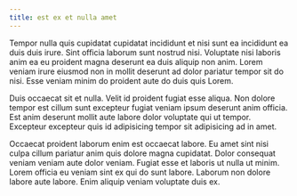 ```yaml
---
title: est ex et nulla amet
---
```


Tempor nulla quis cupidatat cupidatat incididunt et nisi sunt ea incididunt ea duis duis irure. Sint officia laborum sunt nostrud nisi. Voluptate nisi laboris anim ea eu proident magna deserunt ea duis aliquip non anim. Lorem veniam irure eiusmod non in mollit deserunt ad dolor pariatur tempor sit do nisi. Esse veniam minim do proident aute do duis quis Lorem.

Duis occaecat sit et nulla. Velit id proident fugiat esse aliqua. Non dolore tempor est cillum sunt excepteur fugiat veniam ipsum deserunt anim officia. Est anim deserunt mollit aute labore dolor voluptate qui ut tempor. Excepteur excepteur quis id adipisicing tempor sit adipisicing ad in amet.

Occaecat proident laborum enim est occaecat labore. Eu amet sint nisi culpa cillum pariatur anim quis dolore magna cupidatat. Dolor consequat veniam veniam aute dolor veniam. Fugiat esse et laboris ut nulla ut minim. Lorem officia eu veniam sint ex qui do sunt labore. Laborum non dolore labore aute labore. Enim aliquip veniam voluptate duis ex.